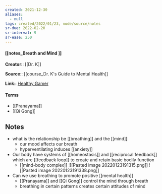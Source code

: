 ```yaml
---
created: 2021-12-30 
aliases:
  - null
tags: created/2022/01/23, node/source/notes
sr-due: 2022-02-20
sr-interval: 9
sr-ease: 250
---
```


#### [[notes_Breath and Mind ]]
**Creator**:: [[Dr. K]]
 
**Source**:: [[course_Dr. K's Guide to Mental Health]]

**Link**:: [Healthy Gamer](https://coaching.healthygamer.gg/guide/lessons/breath-and-mind)

#### Terms
- [[Pranayama]]
- [[Qi Gong]]

## Notes
- what is the relationship be [[breathing]] and the [[mind]]
	- our mood affects our breath
	- hyperventilating induces [[anxiety]]
- Our body have systems of [[homeostasis]]  and [[reciprocal feedback]] which are [[feedback loop]] to create and retain basic bodily function
	- [[mind-body complex]]
	![[Pasted image 20220123191315.png]]
	![[Pasted image 20220123191338.png]]
- Can we use breathing to promote positive [[mental health]]
	- [[Pranayama]] and [[Qi Gong]] control the mind through breath
	- breathing in certain patterns creates certain attitudes of mind